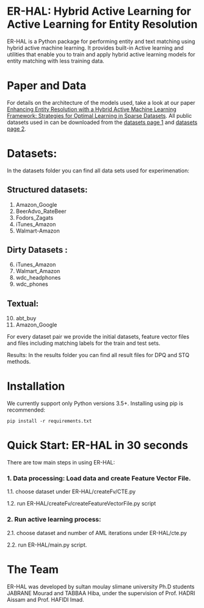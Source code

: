ER-HAL: Hybrid Active Learning for Active Learning for Entity Resolution
=============

ER-HAL is a Python package for performing entity and text matching using
hybrid active machine learning. It provides built-in Active learning and
utilities that enable you to train and apply hybrid active learning
models for entity matching with less training data.

# Paper and Data

For details on the architecture of the models used, take a look at our
paper [Enhancing Entity Resolution with a Hybrid Active Machine Learning
Framework: Strategies for Optimal Learning in Sparse Datasets](). All
public datasets used in can be downloaded from the [datasets page
1](https://github.com/anhaidgroup/deepmatcher/blob/master/Datasets.md)
and [datasets page
2](https://github.com/wbsg-uni-mannheim/UnsupervisedBootAL/tree/master/datasets).

# Datasets:
In the datasets folder you can find all data sets
used for experimenation:

## Structured datasets:
1. Amazon_Google 
2. BeerAdvo_RateBeer 
3. Fodors_Zagats 
4. iTunes_Amazon 
5. Walmart-Amazon

## Dirty Datasets :
6. iTunes_Amazon 
7. Walmart_Amazon 
8. wdc_headphones
9. wdc_phones

## Textual:

10. abt_buy
11. Amazon_Google

For every dataset pair we provide the initial datasets, feature vector
files and files including matching labels for the train and test sets.

Results: In the results folder you can find all result files for DPQ and
STQ methods.

# Installation

We currently support only Python versions 3.5+. Installing using pip is
recommended:

``` 
pip install -r requirements.txt
```


# Quick Start: ER-HAL in 30 seconds

There are tow main steps in using ER-HAL:

### 1.  Data processing: Load data and create Feature Vector File.

1.1. choose dataset under ER-HAL/createFv/CTE.py

1.2. run ER-HAL/createFv/createFeatureVectorFile.py script

### 2.  Run active learning process:

2.1. choose dataset and number of AML iterations under ER-HAL/cte.py

2.2. run ER-HAL/main.py script.


# The Team

ER-HAL was developed by sultan moulay slimane university Ph.D students
JABRANE Mourad and TABBAA Hiba, under the supervision of Prof. HADRI
Aissam and Prof. HAFIDI Imad.

